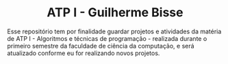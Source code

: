 <h1 align="center"> ATP I - Guilherme Bisse </h1>
Esse repositório tem por finalidade guardar projetos e atividades da matéria de ATP I - Algoritmos e técnicas de programação - realizada durante o primeiro semestre da faculdade de ciência da computação, e será atualizado conforme eu for realizando novos projetos.

